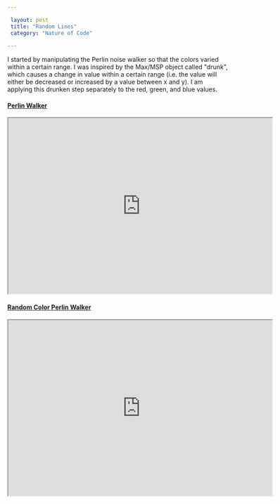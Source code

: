 ```yaml
---

 layout: post
 title: "Random Lines"
 category: "Nature of Code"
 
---
```


I started by manipulating the Perlin noise walker so that the colors varied within a certain range. I was inspired by the Max/MSP object called "drunk", which causes a change in value within a certain range (i.e. the value will either be decreased or increased by a value between x and y). I am applying this drunken step separately to the red, green, and blue values. 

#### [Perlin Walker](http://alpha.editor.p5js.org/patchbae/sketches/S1QCZYarz)

<iframe width="600" height="400" src="http://alpha.editor.p5js.org/embed/S1QCZYarz>" scrolling="no"></iframe>


#### [Random Color Perlin Walker](http://alpha.editor.p5js.org/patchbae/sketches/H1SRbKpSM)

<iframe width="600" height="400" src="http://alpha.editor.p5js.org/embed/H1SRbKpSM>" scrolling="no"></iframe>








